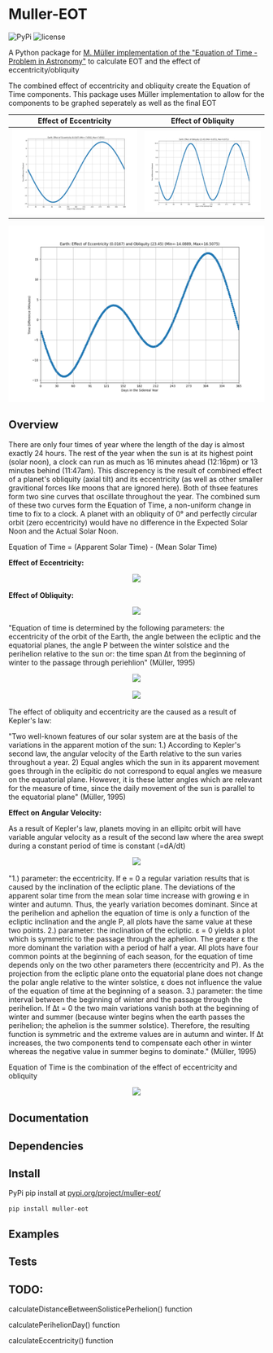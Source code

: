 # Muller-EOT
![PyPi](https://img.shields.io/pypi/v/muller-eot)
![license](https://img.shields.io/github/license/cyschneck/Muller-EOT)

A Python package for [M. Müller implementation of the "Equation of Time - Problem in Astronomy"](http://info.ifpan.edu.pl/firststep/aw-works/fsII/mul/mueller.pdf) to calculate EOT and the effect of eccentricity/obliquity

The combined effect of eccentricity and obliquity create the Equation of Time components. This package uses Müller implementation to allow for the components to be graphed seperately as well as the final EOT

| Effect of Eccentricity | Effect of Obliquity |
| ------------- | ------------- |
| ![effect_eccentricity](https://raw.githubusercontent.com/cyschneck/Muller-EOT/main/examples/earth_eccentricity_testing.png) | ![effect_obliquity](https://raw.githubusercontent.com/cyschneck/Muller-EOT/main/examples/earth_obliquity_testing.png) |

![effect_eot](https://raw.githubusercontent.com/cyschneck/Muller-EOT/main/examples/earth_eot_testing.png)

## Overview

There are only four times of year where the length of the day is almost exactly 24 hours. 
The rest of the year when the sun is at its highest point (solar noon), a clock can run 
as much as 16 minutes ahead (12:16pm) or 13 minutes behind (11:47am). This discrepency is 
the result of combined effect of a planet's obliquity (axial tilt) and its eccentricity (as
well as other smaller gravitional forces like moons that are ignored here). Both of thsee 
features form two sine curves that oscillate throughout the year. The combined sum
of these two curves form the Equation of Time, a non-uniform change in time to fix to a clock.
A planet with an obliquity of 0° and perfectly circular orbit (zero eccentricity) would have
no difference in the Expected Solar Noon and the Actual Solar Noon.

Equation of Time = (Apparent Solar Time) - (Mean Solar Time) 

**Effect of Eccentricity:**
<p align="center">
  <img src="https://user-images.githubusercontent.com/22159116/203484492-bf0f6098-fe13-44d3-b372-bcb8cc4120f8.png" />
</p>

**Effect of Obliquity:**
<p align="center">
  <img src="https://user-images.githubusercontent.com/22159116/203484389-613ffb3e-9719-4962-a316-eeeb887af1c5.png" />
</p>

"Equation of time is determined by the following parameters: the eccentricity of 
the orbit of the Earth, the angle between the ecliptic and the equatorial planes, the 
angle P between the winter solstice and the perihelion relative to the sun or: 
the time span ∆t from the beginning of winter to the passage through periehlion" (Müller, 1995)

<p align="center">
  <img src="https://user-images.githubusercontent.com/22159116/203484797-23c81e99-0eee-4431-bc21-31429a615e4f.png" />
</p>
<p align="center">
  <img src="https://user-images.githubusercontent.com/22159116/203484692-b07bad99-3c6c-43e5-904f-04200f72c571.png" />
</p>

The effect of obliquity and eccentricity are the caused as a result of Kepler's law:

"Two well-known features of our solar system are at the basis of the variations
 in the apparent motion of the sun: 1.) According to Kepler's second law, the angular
 velocity of the Earth relative to the sun varies throughout a year. 2) Equal angles
 which the sun in its apparent movement goes through in the eclipitic do not correspond
 to equal angles we measure on the equatorial plane. However, it is these latter angles
 which are relevant for the measure of time, since the daily movement of the sun is
 parallel to the equatorial plane" (Müller, 1995)
 
**Effect on Angular Velocity:**

As a result of Kepler's law, planets moving in an ellipitc orbit will have variable angular velocity 
as a result of the second law where the area swept during a constant period of time is constant (=dA/dt)

<p align="center">
  <img src="https://user-images.githubusercontent.com/22159116/203687968-4055d194-afe0-49e8-8b73-94f1b58a3969.png" />
</p>

"1.) parameter: the eccentricity. If e = 0 a regular variation results that is caused by
the inclination of the ecliptic plane. The deviations of the apparent solar time from the
mean solar time increase with growing e in winter and autumn. Thus, the yearly variation
becomes dominant. Since at the perihelion and aphelion the equation of time is only a
function of the ecliptic inclination and the angle P, all plots have the same value at these
two points.
2.) parameter: the inclination of the ecliptic. ε = 0 yields a plot which is symmetric to
the passage through the aphelion. The greater ε the more dominant the variation with a
period of half a year. All plots have four common points at the beginning of each season,
for the equation of time depends only on the two other parameters there (eccentricity
and P). As the projection from the ecliptic plane onto the equatorial plane does not
change the polar angle relative to the winter solstice, ε does not influence the value of the
equation of time at the beginning of a season.
3.) parameter: the time interval between the beginning of winter and the passage
through the perihelion. If ∆t = 0 the two main variations vanish both at the beginning
of winter and summer (because winter begins when the earth passes the perihelion; the
aphelion is the summer solstice). Therefore, the resulting function is symmetric and the
extreme values are in autumn and winter. If ∆t increases, the two components tend to
compensate each other in winter whereas the negative value in summer begins to dominate." (Müller, 1995)

Equation of Time is the combination of the effect of eccentricity and obliquity
<p align="center">
  <img src="https://user-images.githubusercontent.com/22159116/203484851-c96be35a-2d4a-44df-a2ee-a9d88974aa9e.png" />
</p>

## Documentation
## Dependencies
## Install
PyPi pip install at [pypi.org/project/muller-eot/](https://pypi.org/project/muller-eot/)

```
pip install muller-eot
```
## Examples
## Tests
## TODO:

calculateDistanceBetweenSolisticePerhelion() function

calculatePerihelionDay() function

calculateEccentricity() function
